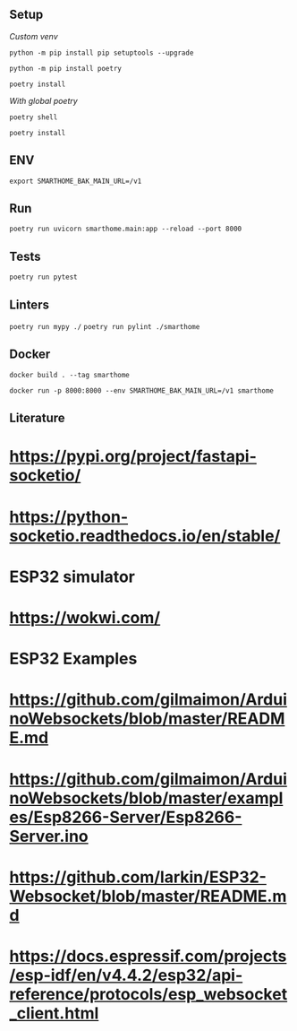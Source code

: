 ## Setup

*Custom venv*

`python -m pip install pip setuptools --upgrade`

`python -m pip install poetry`

`poetry install`

*With global poetry*

`poetry shell`

`poetry install`

## ENV

`export SMARTHOME_BAK_MAIN_URL=/v1`

## Run

`poetry run uvicorn smarthome.main:app --reload --port 8000`

## Tests

`poetry run pytest`

## Linters

`poetry run mypy ./`
`poetry run pylint ./smarthome`

## Docker

`docker build . --tag smarthome`

`docker run -p 8000:8000 --env SMARTHOME_BAK_MAIN_URL=/v1 smarthome`

## Literature

# https://pypi.org/project/fastapi-socketio/
# https://python-socketio.readthedocs.io/en/stable/

# ESP32 simulator
# https://wokwi.com/

# ESP32 Examples

# https://github.com/gilmaimon/ArduinoWebsockets/blob/master/README.md
# https://github.com/gilmaimon/ArduinoWebsockets/blob/master/examples/Esp8266-Server/Esp8266-Server.ino

# https://github.com/larkin/ESP32-Websocket/blob/master/README.md

# https://docs.espressif.com/projects/esp-idf/en/v4.4.2/esp32/api-reference/protocols/esp_websocket_client.html

